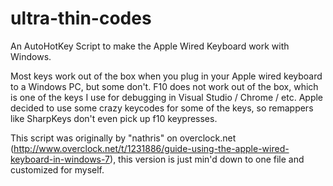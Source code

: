 ultra-thin-codes
================
An AutoHotKey Script to make the Apple Wired Keyboard work with Windows.

Most keys work out of the box when you plug in your Apple wired keyboard to a Windows PC, but some don't.
F10 does not work out of the box, which is one of the keys I use for debugging in Visual Studio / Chrome / etc.
Apple decided to use some crazy keycodes for some of the keys, so remappers like SharpKeys don't even pick up f10 keypresses.

This script was originally by "nathris" on overclock.net (http://www.overclock.net/t/1231886/guide-using-the-apple-wired-keyboard-in-windows-7), this version is just min'd down to one file and customized for myself. 



